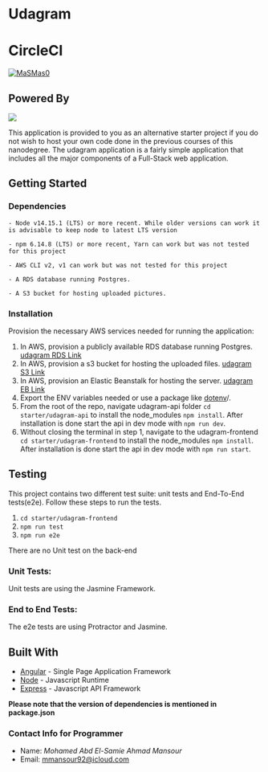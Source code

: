 # Udagram
# CircleCI
[![MaSMas0](https://circleci.com/gh/MaSMas0/Hosting_a_full_stack.svg?style=svg)](https://app.circleci.com/pipelines/github/MaSMas0)

## Powered By 

![](https://d20vrrgs8k4bvw.cloudfront.net/images/open-graph/udacity.png)

This application is provided to you as an alternative starter project if you do not wish to host your own code done in the previous courses of this nanodegree. The udagram application is a fairly simple application that includes all the major components of a Full-Stack web application.

## Getting Started

### Dependencies

```
- Node v14.15.1 (LTS) or more recent. While older versions can work it is advisable to keep node to latest LTS version

- npm 6.14.8 (LTS) or more recent, Yarn can work but was not tested for this project

- AWS CLI v2, v1 can work but was not tested for this project

- A RDS database running Postgres.

- A S3 bucket for hosting uploaded pictures.

```

### Installation

Provision the necessary AWS services needed for running the application:

1. In AWS, provision a publicly available RDS database running Postgres. [udagram RDS Link](database-1.cwfocpfbwoyq.us-east-1.rds.amazonaws.com)
2. In AWS, provision a s3 bucket for hosting the uploaded files. [udagram S3 Link](http://udagram123bucket.s3-website.eu-central-1.amazonaws.com)
3. In AWS, provision an Elastic Beanstalk for hosting the server. [udagram EB Link](http://udagram-app-env.eba-uwjndmxh.us-east-1.elasticbeanstalk.com)
4. Export the ENV variables needed or use a package like [dotenv](https://www.npmjs.com/package/dotenv)/.
5. From the root of the repo, navigate udagram-api folder `cd starter/udagram-api` to install the node_modules `npm install`. After installation is done start the api in dev mode with `npm run dev`.
6. Without closing the terminal in step 1, navigate to the udagram-frontend `cd starter/udagram-frontend` to install the node_modules `npm install`. After installation is done start the api in dev mode with `npm run start`.

## Testing

This project contains two different test suite: unit tests and End-To-End tests(e2e). Follow these steps to run the tests.

1. `cd starter/udagram-frontend`
1. `npm run test`
1. `npm run e2e`

There are no Unit test on the back-end

### Unit Tests:

Unit tests are using the Jasmine Framework.

### End to End Tests:

The e2e tests are using Protractor and Jasmine.

## Built With

- [Angular](https://angular.io/) - Single Page Application Framework
- [Node](https://nodejs.org) - Javascript Runtime
- [Express](https://expressjs.com/) - Javascript API Framework

**Please note that the version of dependencies is mentioned in package.json**

### Contact Info for Programmer
* Name: _Mohamed Abd El-Samie Ahmad Mansour_
* Email: mmansour92@icloud.com  
